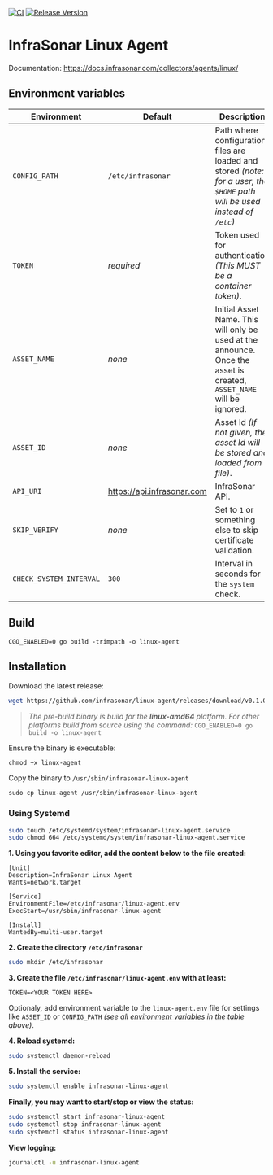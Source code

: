 [![CI](https://github.com/infrasonar/linux-agent/workflows/CI/badge.svg)](https://github.com/infrasonar/linux-agent/actions)
[![Release Version](https://img.shields.io/github/release/infrasonar/linux-agent)](https://github.com/infrasonar/linux-agent/releases)

# InfraSonar Linux Agent

Documentation: https://docs.infrasonar.com/collectors/agents/linux/

## Environment variables

Environment                 | Default                       | Description
----------------------------|-------------------------------|-------------------
`CONFIG_PATH`       		| `/etc/infrasonar` 			| Path where configuration files are loaded and stored _(note: for a user, the `$HOME` path will be used instead of `/etc`)_
`TOKEN`                     | _required_                    | Token used for authentication _(This MUST be a container token)_.
`ASSET_NAME`                | _none_                        | Initial Asset Name. This will only be used at the announce. Once the asset is created, `ASSET_NAME` will be ignored.
`ASSET_ID`                  | _none_                        | Asset Id _(If not given, the asset Id will be stored and loaded from file)_.
`API_URI`                   | https://api.infrasonar.com    | InfraSonar API.
`SKIP_VERIFY`               | _none_                        | Set to `1` or something else to skip certificate validation.
`CHECK_SYSTEM_INTERVAL`     | `300`                         | Interval in seconds for the `system` check.


## Build
```
CGO_ENABLED=0 go build -trimpath -o linux-agent
```

## Installation

Download the latest release:
```bash
wget https://github.com/infrasonar/linux-agent/releases/download/v0.1.0/linux-agent
```

> _The pre-build binary is build for the **linux-amd64** platform. For other platforms build from source using the command:_ `CGO_ENABLED=0 go build -o linux-agent`

Ensure the binary is executable:
```
chmod +x linux-agent
```

Copy the binary to `/usr/sbin/infrasonar-linux-agent`

```
sudo cp linux-agent /usr/sbin/infrasonar-linux-agent
```

### Using Systemd

```bash
sudo touch /etc/systemd/system/infrasonar-linux-agent.service
sudo chmod 664 /etc/systemd/system/infrasonar-linux-agent.service
```

**1. Using you favorite editor, add the content below to the file created:**

```
[Unit]
Description=InfraSonar Linux Agent
Wants=network.target

[Service]
EnvironmentFile=/etc/infrasonar/linux-agent.env
ExecStart=/usr/sbin/infrasonar-linux-agent

[Install]
WantedBy=multi-user.target
```

**2. Create the directory `/etc/infrasonar`**

```bash
sudo mkdir /etc/infrasonar
```

**3. Create the file `/etc/infrasonar/linux-agent.env` with at least:**

```
TOKEN=<YOUR TOKEN HERE>
```

Optionaly, add environment variable to the `linux-agent.env` file for settings like `ASSET_ID` or `CONFIG_PATH` _(see all [environment variables](#environment-variables) in the table above)_.

**4. Reload systemd:**

```bash
sudo systemctl daemon-reload
```

**5. Install the service:**

```bash
sudo systemctl enable infrasonar-linux-agent
```

**Finally, you may want to start/stop or view the status:**
```bash
sudo systemctl start infrasonar-linux-agent
sudo systemctl stop infrasonar-linux-agent
sudo systemctl status infrasonar-linux-agent
```

**View logging:**
```bash
journalctl -u infrasonar-linux-agent
```

